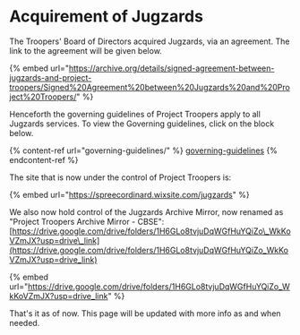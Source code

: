 # Acquirement of Jugzards

The Troopers' Board of Directors acquired Jugzards, via an agreement. The link to the agreement will be given below.

{% embed url="https://archive.org/details/signed-agreement-between-jugzards-and-project-troopers/Signed%20Agreement%20between%20Jugzards%20and%20Project%20Troopers/" %}

Henceforth the governing guidelines of Project Troopers apply to all Jugzards services. To view the Governing guidelines, click on the block below.

{% content-ref url="governing-guidelines/" %}
[governing-guidelines](governing-guidelines/)
{% endcontent-ref %}

The site that is now under the control of Project Troopers is:&#x20;

{% embed url="https://spreecordinard.wixsite.com/jugzards" %}

We also now hold control of the Jugzards Archive Mirror, now renamed as "Project Troopers Archive Mirror - CBSE": [https://drive.google.com/drive/folders/1H6GLo8tvjuDqWGfHuYQiZo\_WkKoVZmJX?usp=drive\_link](https://drive.google.com/drive/folders/1H6GLo8tvjuDqWGfHuYQiZo_WkKoVZmJX?usp=drive_link)

{% embed url="https://drive.google.com/drive/folders/1H6GLo8tvjuDqWGfHuYQiZo_WkKoVZmJX?usp=drive_link" %}

That's it as of now. This page will be updated with more info as and when needed.
